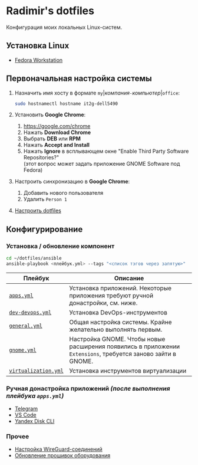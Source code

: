 # Radimir's dotfiles

Конфигурация моих локальных Linux-систем.

## Установка Linux

- [Fedora Workstation](doc/install-fedora-workstation.md)

## Первоначальная настройка системы

1. Назначить имя хосту в формате `my`|_компания_`-`_компьютер_|`office`:

    ```bash
    sudo hostnamectl hostname it2g-dell5490
    ```

1. Установить **Google Chrome**:
    1. <https://google.com/chrome>
    1. Нажать **Download Chrome**
    1. Выбрать **DEB** или **RPM**
    1. Нажать **Accept and Install**
    1. Нажать **Ignore** в всплывающем окне "Enable Third Party Software Repositories?"  
       (этот вопрос может задать приложение GNOME Software под Fedora)

1. Настроить синхронизацию в **Google Chrome**:
    1. Добавить нового пользователя
    1. Удалить `Person 1`

3. [Настроить dotfiles](doc/dotfiles.md)

## Конфигурирование

### Установка / обновление компонент

```bash
cd ~/dotfiles/ansible
ansible-playbook <плейбук.yml> --tags "<список тэгов через запятую>"
```

| Плейбук                                            | Описание
| -------------------------------------------------- | --------
| [`apps.yml`](ansible/apps.yml)                     | Установка приложений. Некоторые приложения требуют ручной донастройки, см. ниже.
| [`dev-devops.yml`](ansible/dev-devops.yml)         | Установка DevOps-инструментов
| [`general.yml`](ansible/general.yml)               | Общая настройка системы. Крайне желательно выполнять первым.
| [`gnome.yml`](ansible/gnome.yml)                   | Настройка GNOME. Чтобы новые расширения появились в приложении `Extensions`, требуется заново зайти в GNOME.
| [`virtualization.yml`](ansible/virtualization.yml) | Установка инструментов виртуализации

### Ручная донастройка приложений _(после выполнения плейбука `apps.yml`)_

- [Telegram](ansible/roles/telegram/README.md#настройка-после-установки)
- [VS Code](ansible/roles/vscode/README.md#настройка-после-установки)
- [Yandex Disk CLI](ansible/roles/yandex_disk_cli/README.md#настройка-после-установки)

### Прочее

- [Настройка WireGuard-соединений](doc/wireguard.md)
- [Обновление прошивок оборудования](doc/hardware.md)
